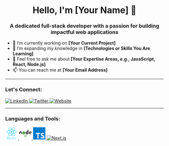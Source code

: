 <h1 align="center">Hello, I'm [Your Name] 👋</h1>
<h3 align="center">A dedicated full-stack developer with a passion for building impactful web applications</h3>

- 🔭 I’m currently working on **[Your Current Project]**
- 🌱 I’m expanding my knowledge in **[Technologies or Skills You Are Learning]**
- 💬 Feel free to ask me about **[Your Expertise Areas, e.g., JavaScript, React, Node.js]**
- 📫 You can reach me at **[Your Email Address]**

---

<h3 align="left">Let's Connect:</h3>
<p align="left">
  <a href="[Your LinkedIn Profile URL]" target="_blank">
    <img align="center" src="https://cdn.jsdelivr.net/npm/simple-icons@v3/icons/linkedin.svg" alt="LinkedIn" height="30" width="40" />
  </a>
  <a href="[Your Twitter Profile URL]" target="_blank">
    <img align="center" src="https://cdn.jsdelivr.net/npm/simple-icons@v3/icons/twitter.svg" alt="Twitter" height="30" width="40" />
  </a>
  <a href="[Your Personal Website URL]" target="_blank">
    <img align="center" src="https://cdn.jsdelivr.net/npm/simple-icons@v3/icons/globe.svg" alt="Website" height="30" width="40" />
  </a>
</p>

---

<h3 align="left">Languages and Tools:</h3>
<p align="left">
  <a href="https://reactjs.org/" target="_blank" rel="noreferrer">
    <img src="https://raw.githubusercontent.com/devicons/devicon/master/icons/react/react-original-wordmark.svg" alt="React" width="40" height="40"/>
  </a>
  <a href="https://nodejs.org/" target="_blank" rel="noreferrer">
    <img src="https://raw.githubusercontent.com/devicons/devicon/master/icons/nodejs/nodejs-original-wordmark.svg" alt="Node.js" width="40" height="40"/>
  </a>
  <a href="https://www.typescriptlang.org/" target="_blank" rel="noreferrer">
    <img src="https://raw.githubusercontent.com/devicons/devicon/master/icons/typescript/typescript-original.svg" alt="TypeScript" width="40" height="40"/>
  </a>
  <a href="https://nextjs.org/" target="_blank" rel="noreferrer">
    <img src="https://cdn.worldvectorlogo.com/logos/nextjs-2.svg" alt="Next.js" width="40" height="40"/>
  </a>
  <a href="https://nestjs.com/" target="_blank" rel="noreferrer">
    <img src="https://raw.githubusercontent.com/devicons/devicon/

